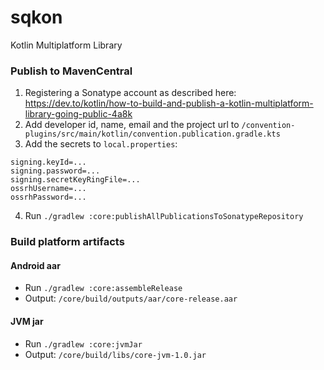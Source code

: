 # sqkon

Kotlin Multiplatform Library

### Publish to MavenCentral

1) Registering a Sonatype account as described here: 
   https://dev.to/kotlin/how-to-build-and-publish-a-kotlin-multiplatform-library-going-public-4a8k
2) Add developer id, name, email and the project url to
   `/convention-plugins/src/main/kotlin/convention.publication.gradle.kts`
3) Add the secrets to `local.properties`:

```
signing.keyId=...
signing.password=...
signing.secretKeyRingFile=...
ossrhUsername=...
ossrhPassword=...
```

4) Run `./gradlew :core:publishAllPublicationsToSonatypeRepository`

### Build platform artifacts

#### Android aar

- Run `./gradlew :core:assembleRelease`
- Output: `/core/build/outputs/aar/core-release.aar`

#### JVM jar

- Run `./gradlew :core:jvmJar`
- Output: `/core/build/libs/core-jvm-1.0.jar`
